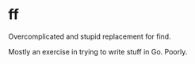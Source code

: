 # ff
Overcomplicated and stupid replacement for find.

Mostly an exercise in trying to write stuff in Go. Poorly.
